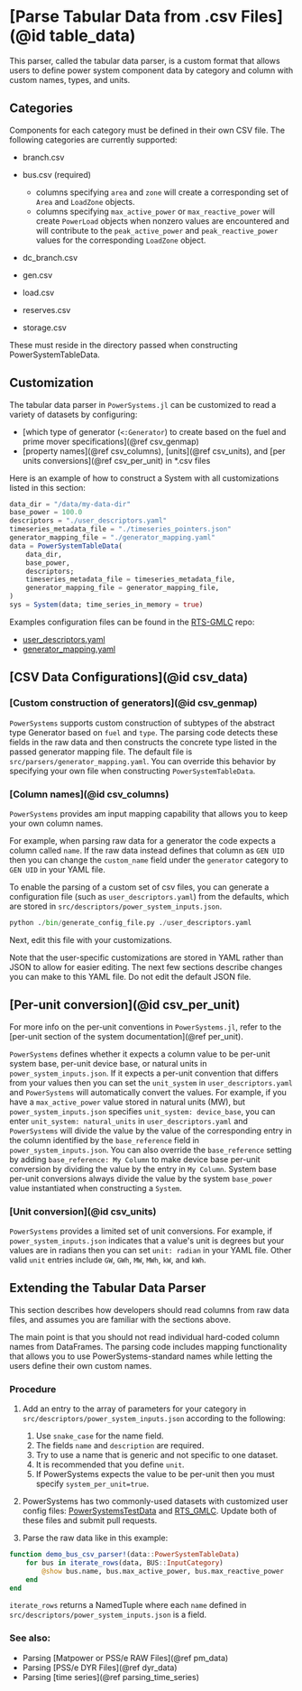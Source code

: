 # [Parse Tabular Data from .csv Files](@id table_data)

This parser, called the tabular data parser, is a custom format that allows users to define
power system component data by category and column with custom names, types, and units.

## Categories

Components for each category must be defined in their own CSV file. The
following categories are currently supported:

  - branch.csv

  - bus.csv (required)

      + columns specifying `area` and `zone` will create a corresponding set of `Area` and `LoadZone` objects.
      + columns specifying `max_active_power` or `max_reactive_power` will create `PowerLoad` objects when nonzero values are encountered and will contribute to the `peak_active_power` and `peak_reactive_power` values for the
        corresponding `LoadZone` object.
  - dc_branch.csv
  - gen.csv
  - load.csv
  - reserves.csv
  - storage.csv

These must reside in the directory passed when constructing PowerSystemTableData.

## Customization

The tabular data parser in `PowerSystems.jl` can be customized to read a variety of
datasets by configuring:

  - [which type of generator (`<:Generator`) to create based on the fuel and prime mover specifications](@ref csv_genmap)
  - [property names](@ref csv_columns), [units](@ref csv_units), and [per units conversions](@ref csv_per_unit) in *.csv files

Here is an example of how to construct a System with all customizations listed in this section:

```julia
data_dir = "/data/my-data-dir"
base_power = 100.0
descriptors = "./user_descriptors.yaml"
timeseries_metadata_file = "./timeseries_pointers.json"
generator_mapping_file = "./generator_mapping.yaml"
data = PowerSystemTableData(
    data_dir,
    base_power,
    descriptors;
    timeseries_metadata_file = timeseries_metadata_file,
    generator_mapping_file = generator_mapping_file,
)
sys = System(data; time_series_in_memory = true)
```

Examples configuration files can be found in the [RTS-GMLC](https://github.com/GridMod/RTS-GMLC/) repo:

  - [user_descriptors.yaml](https://github.com/GridMod/RTS-GMLC/blob/master/RTS_Data/FormattedData/SIIP/user_descriptors.yaml)
  - [generator_mapping.yaml](https://github.com/GridMod/RTS-GMLC/blob/master/RTS_Data/FormattedData/SIIP/generator_mapping.yaml)

## [CSV Data Configurations](@id csv_data)

### [Custom construction of generators](@id csv_genmap)

`PowerSystems` supports custom construction of subtypes of the abstract type Generator based
on `fuel` and `type`. The parsing code detects these fields in the raw data and then
constructs the concrete type listed in the passed generator mapping file. The default file
is `src/parsers/generator_mapping.yaml`. You can override this behavior by specifying your
own file when constructing `PowerSystemTableData`.

### [Column names](@id csv_columns)

`PowerSystems` provides am input mapping capability that allows you to keep your own
column names.

For example, when parsing raw data for a generator the code expects a column
called `name`. If the raw data instead defines that column as `GEN UID` then
you can change the `custom_name` field under the `generator` category to
`GEN UID` in your YAML file.

To enable the parsing of a custom set of csv files, you can generate a configuration
file (such as `user_descriptors.yaml`) from the defaults, which are stored
in `src/descriptors/power_system_inputs.json`.

```python
python ./bin/generate_config_file.py ./user_descriptors.yaml
```

Next, edit this file with your customizations.

Note that the user-specific customizations are stored in YAML rather than JSON
to allow for easier editing. The next few sections describe changes you can
make to this YAML file.  Do not edit the default JSON file.

## [Per-unit conversion](@id csv_per_unit)

For more info on the per-unit conventions in `PowerSystems.jl`, refer to the [per-unit
section of the system documentation](@ref per_unit).

`PowerSystems` defines whether it expects a column value to be per-unit system base,
per-unit device base, or natural units in `power_system_inputs.json`. If it expects a
per-unit convention that differs from your values then you can set the `unit_system` in
`user_descriptors.yaml` and `PowerSystems` will automatically convert the values. For
example, if you have a `max_active_power` value stored in natural units (MW), but
`power_system_inputs.json` specifies `unit_system: device_base`, you can enter
`unit_system: natural_units` in `user_descriptors.yaml` and `PowerSystems` will divide
the value by the value of the corresponding entry in the column identified by the
`base_reference` field in `power_system_inputs.json`. You can also override the
`base_reference` setting by adding `base_reference: My Column` to make device base
per-unit conversion by dividing the value by the entry in `My Column`. System base
per-unit conversions always divide the value by the system `base_power` value
instantiated when constructing a `System`.

### [Unit conversion](@id csv_units)

`PowerSystems` provides a limited set of unit conversions. For example, if
`power_system_inputs.json` indicates that a value's unit is degrees but
your values are in radians then you can set `unit: radian` in
your YAML file. Other valid `unit` entries include `GW`, `GWh`, `MW`, `MWh`, `kW`,
and `kWh`.

## Extending the Tabular Data Parser

This section describes how developers should read columns from raw data files, and
assumes you are familiar with the sections above.

The main point is that you should not read individual hard-coded column names from
DataFrames. The parsing code includes mapping functionality that allows you to
use PowerSystems-standard names while letting the users define their own custom
names.

### Procedure

 1. Add an entry to the array of parameters for your category in
    `src/descriptors/power_system_inputs.json` according to the following:

     1. Use `snake_case` for the name field.
     2. The fields `name` and `description` are required.
     3. Try to use a name that is generic and not specific to one dataset.
     4. It is recommended that you define `unit`.
     5. If PowerSystems expects the value to be per-unit then you must specify
        `system_per_unit=true`.

 2. PowerSystems has two commonly-used datasets with customized user config
    files:
    [PowerSystemsTestData](https://github.com/NREL/PowerSystemsTestData/blob/main/RTS_GMLC/user_descriptors.yaml)
    and
    [RTS_GMLC](https://github.com/GridMod/RTS-GMLC/blob/master/RTS_Data/FormattedData/SIIP/user_descriptors.yaml).
    Update both of these files and submit pull requests.
 3. Parse the raw data like in this example:

```julia
function demo_bus_csv_parser!(data::PowerSystemTableData)
    for bus in iterate_rows(data, BUS::InputCategory)
        @show bus.name, bus.max_active_power, bus.max_reactive_power
    end
end
```

`iterate_rows` returns a NamedTuple where each `name` defined in
`src/descriptors/power_system_inputs.json` is a field.

### See also:

  - Parsing [Matpower or PSS/e RAW Files](@ref pm_data)
  - Parsing [PSS/e DYR Files](@ref dyr_data)
  - Parsing [time series](@ref parsing_time_series)
